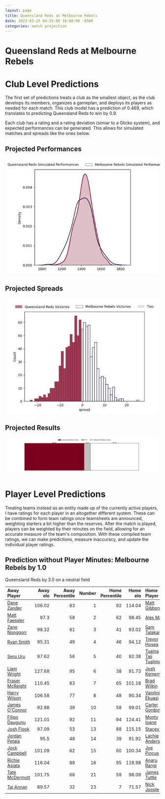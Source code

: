 ```yaml
---  
layout: page  
title: Queensland Reds at Melbourne Rebels  
date: 2023-03-25 04:35:00 18:00:00 -0500  
categories: match projection  
---
```

# Queensland Reds at Melbourne Rebels

# Club Level Predictions


The first set of predictions treats a club as the smallest object, as the club develops its members, organizes a gameplan, and deploys its players as needed for each match. This club model has a prediction of 0.469, which translates to predicting Queensland Reds to win by 0.9.

Each club has a rating and a rating deviation (simiar to a Glicko system), and expected performances can be generated. This allows for simulated matches and spreads like the ones below.
## Projected Performances


![Projected Performances](plots/performances_2023-03-25-MelbourneRebels-QueenslandReds.png)
## Projected Spreads


![Projected Spreads](plots/spreads_2023-03-25-MelbourneRebels-QueenslandReds.png)
## Projected Results


![Projected Results](plots/resultbar_2023-03-25-MelbourneRebels-QueenslandReds.png)
# Player Level Predictions


Treating teams instead as an entity made up of the currently active players, I have ratings for each player in an altogether different system. These can be combined to form team ratings once teamsheets are announced, weighting starters a bit higher than the reserves. After the match is played, players can be weighted by their minutes on the field, allowing for an accurate measure of the team's composition. With these compiled team ratings, we can make predictions, measure inaccuracy, and update the individual player ratings.
## Prediction without Player Minutes: Melbourne Rebels by 1.0


Queensland Reds by 3.0 on a neutral field



| Away Player                                                   |   Away elo |   Away Percentile |   Number |   Home Percentile |   Home elo | Home Player                                                          |
|:--------------------------------------------------------------|-----------:|------------------:|---------:|------------------:|-----------:|:---------------------------------------------------------------------|
| [Dane Zander](..//playerfiles//DaneZander_cleaned.md)         |     106.02 |                83 |        1 |                92 |     114.04 | [Matt Gibbon](..//playerfiles//MattGibbon_cleaned.md)                |
| [Matt Faessler](..//playerfiles//MattFaessler_cleaned.md)     |      97.3  |                58 |        2 |                62 |      98.45 | [Alex Mafi](..//playerfiles//AlexMafi_cleaned.md)                    |
| [Zane Nonggorr](..//playerfiles//ZaneNonggorr_cleaned.md)     |      98.32 |                61 |        3 |                41 |      93.02 | [Sam Talakai](..//playerfiles//SamTalakai_cleaned.md)                |
| [Ryan Smith](..//playerfiles//RyanSmith_cleaned.md)           |      95.31 |                49 |        4 |                46 |      94.12 | [Trevor Hosea](..//playerfiles//TrevorHosea_cleaned.md)              |
| [Seru Uru](..//playerfiles//SeruUru_cleaned.md)               |      97.62 |                56 |        5 |                40 |      92.38 | [Tuaina Taii Tualima](..//playerfiles//TuainaTaiiTualima_cleaned.md) |
| [Liam Wright](..//playerfiles//LiamWright_cleaned.md)         |     127.68 |                95 |        6 |                38 |      91.73 | [Josh Kemeny](..//playerfiles//JoshKemeny_cleaned.md)                |
| [Fraser McReight](..//playerfiles//FraserMcReight_cleaned.md) |     110.45 |                83 |        7 |                65 |     101.18 | [Brad Wilkin](..//playerfiles//BradWilkin_cleaned.md)                |
| [Harry Wilson](..//playerfiles//HarryWilson_cleaned.md)       |     106.58 |                77 |        8 |                48 |      90.34 | [Vaiolini Ekuasi](..//playerfiles//VaioliniEkuasi_cleaned.md)        |
| [James O'Connor](..//playerfiles//JamesO'Connor_cleaned.md)   |      92.88 |                39 |       10 |                58 |      99.01 | [Carter Gordon](..//playerfiles//CarterGordon_cleaned.md)            |
| [Filipo Daugunu](..//playerfiles//FilipoDaugunu_cleaned.md)   |     121.01 |                92 |       11 |                94 |     124.41 | [Monty Ioane](..//playerfiles//MontyIoane_cleaned.md)                |
| [Josh Flook](..//playerfiles//JoshFlook_cleaned.md)           |      97.09 |                53 |       13 |                88 |     115.15 | [Stacey Ili](..//playerfiles//StaceyIli_cleaned.md)                  |
| [Jordan Petaia](..//playerfiles//JordanPetaia_cleaned.md)     |      95.5  |                48 |       14 |                39 |      91.92 | [Lachie Anderson](..//playerfiles//LachieAnderson_cleaned.md)        |
| [Jock Campbell](..//playerfiles//JockCampbell_cleaned.md)     |     101.09 |                62 |       15 |                60 |     100.34 | [Joe Pincus](..//playerfiles//JoePincus_cleaned.md)                  |
| [Richie Asiata](..//playerfiles//RichieAsiata_cleaned.md)     |     116.04 |                89 |       16 |                95 |     118.98 | [Anaru Rangi](..//playerfiles//AnaruRangi_cleaned.md)                |
| [Tate McDermott](..//playerfiles//TateMcDermott_cleaned.md)   |     101.75 |                68 |       21 |                59 |      98.09 | [James Tuttle](..//playerfiles//JamesTuttle_cleaned.md)              |
| [Taj Annan](..//playerfiles//TajAnnan_cleaned.md)             |      89.57 |                32 |       23 |                 7 |      71.57 | [Nick Jooste](..//playerfiles//NickJooste_cleaned.md)                |

